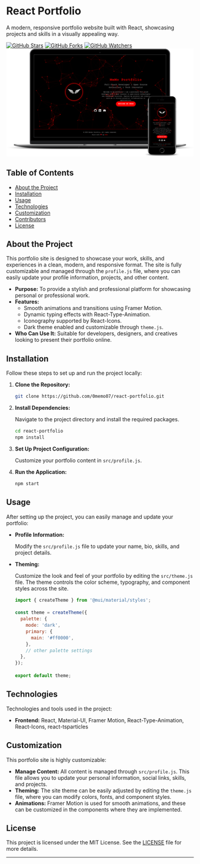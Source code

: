 # React Portfolio 

A modern, responsive portfolio website built with React, showcasing projects and skills in a visually appealing way.

[![GitHub Stars](https://img.shields.io/github/stars/0MeMo07/react-portfolio?style=for-the-badge&logo=github)](https://github.com/0MeMo07/react-portfolio)
[![GitHub Forks](https://img.shields.io/github/forks/0MeMo07/react-portfolio?style=for-the-badge&logo=github)](https://github.com/0MeMo07/react-portfolio)
[![GitHub Watchers](https://img.shields.io/github/watchers/0MeMo07/react-portfolio?style=for-the-badge&logo=github)](https://github.com/0MeMo07/react-portfolio)
![Portfolio Image](images/PortfolioDevices.png)

## Table of Contents

- [About the Project](#about-the-project)
- [Installation](#installation)
- [Usage](#usage)
- [Technologies](#technologies)
- [Customization](#customization)
- [Contributors](#contributors)
- [License](#license)

## About the Project

This portfolio site is designed to showcase your work, skills, and experiences in a clean, modern, and responsive format. The site is fully customizable and managed through the `profile.js` file, where you can easily update your profile information, projects, and other content.

- **Purpose:** To provide a stylish and professional platform for showcasing personal or professional work.
- **Features:**
  - Smooth animations and transitions using Framer Motion.
  - Dynamic typing effects with React-Type-Animation.
  - Iconography supported by React-Icons.
  - Dark theme enabled and customizable through `theme.js`.
- **Who Can Use It:** Suitable for developers, designers, and creatives looking to present their portfolio online.

## Installation

Follow these steps to set up and run the project locally:

1. **Clone the Repository:**

    ```bash
    git clone https://github.com/0memo07/react-portfolio.git
    ```

2. **Install Dependencies:**

    Navigate to the project directory and install the required packages.

    ```bash
    cd react-portfolio
    npm install
    ```

3. **Set Up Project Configuration:**

    Customize your portfolio content in `src/profile.js`.

4. **Run the Application:**

    ```bash
    npm start
    ```

## Usage

After setting up the project, you can easily manage and update your portfolio:

- **Profile Information:**

    Modify the `src/profile.js` file to update your name, bio, skills, and project details.

- **Theming:**

    Customize the look and feel of your portfolio by editing the `src/theme.js` file. The theme controls the color scheme, typography, and component styles across the site.

    ```javascript
    import { createTheme } from '@mui/material/styles';

    const theme = createTheme({
      palette: {
        mode: 'dark',
        primary: {
          main: '#ff0000',
        },
        // other palette settings
      },
    });

    export default theme;
    ```

## Technologies

Technologies and tools used in the project:

- **Frontend:** React, Material-UI, Framer Motion, React-Type-Animation, React-Icons, react-tsparticles

## Customization

This portfolio site is highly customizable:

- **Manage Content:** All content is managed through `src/profile.js`. This file allows you to update your personal information, social links, skills, and projects.
- **Theming:** The site theme can be easily adjusted by editing the `theme.js` file, where you can modify colors, fonts, and component styles.
- **Animations:** Framer Motion is used for smooth animations, and these can be customized in the components where they are implemented.

## License

This project is licensed under the MIT License. See the [LICENSE](LICENSE) file for more details.

---
